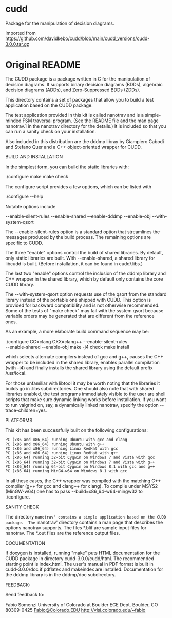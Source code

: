 # cudd
Package for the manipulation of decision diagrams.

Imported from https://github.com/davidkebo/cudd/blob/main/cudd_versions/cudd-3.0.0.tar.gz

# Original README

The CUDD package is a package written in C for the manipulation of
decision diagrams.  It supports binary decision diagrams (BDDs),
algebraic decision diagrams (ADDs), and Zero-Suppressed BDDs (ZDDs).

This directory contains a set of packages that allow you to build a test
application based on the CUDD package.

The test application provided in this kit is called nanotrav and is a
simple-minded FSM traversal program.  (See the README file and the man
page nanotrav.1 in the nanotrav directory for the details.)  It is
included so that you can run a sanity check on your installation.

Also included in this distribution are the dddmp libray by Giampiero
Cabodi and Stefano Quer and a C++ object-oriented wrapper for CUDD.

BUILD AND INSTALLATION

In the simplest form, you can build the static libraries with:

  ./configure
  make
  make check

The configure script provides a few options, which can be listed with

  ./configure --help

Notable options include

  --enable-silent-rules
  --enable-shared
  --enable-dddmp
  --enable-obj
  --with-system-qsort

The --enable-silent-rules option is a standard option that streamlines the
messages produced by the build process.  The remaining options are specific
to CUDD.

The three "enable" options control the build of shared libraries.  By
default, only static libraries are built.  With --enable-shared, a
shared library for libcudd is built.  (Before installation, it can be
found in cudd/.libs.)

The last two "enable" options control the inclusion of the dddmp
library and C++ wrapper in the shared library, which by default only
contains the core CUDD library.

The --with-system-qsort option requests use of the qsort from the
standard library instead of the portable one shipped with CUDD.  This
option is provided for backward compatibility and is not otherwise
recommended.  Some of the tests of "make check" may fail with the
system qsort because variable orders may be generated that are
different from the reference ones.

As an example, a more elaborate build command sequence may be:

  ./configure CC=clang CXX=clang++ --enable-silent-rules \
    --enable-shared --enable-obj
  make -j4 check
  make install

which selects alternate compilers instead of gcc and g++, causes the
C++ wrapper to be included in the shared library, enables parallel
compilation (with -j4) and finally installs the shared library using
the default prefix /usr/local.

For those unfamiliar with libtool it may be worth noting that the
libraries it builds go in .libs subdirectories.  One should also note
that with shared libraries enabled, the test programs immediately
visible to the user are shell scripts that make sure dynamic linking
works before installation.  If you want to run valgrind on, say, a
dynamically linked nanotrav, specify the option --trace-children=yes.

PLATFORMS

This kit has been successfully built on the following configurations:

    PC (x86 and x86_64) running Ubuntu with gcc and clang
    PC (x86 and x86_64) running Ubuntu with g++
    PC (x86 and x86_64) running Linux RedHat with gcc
    PC (x86 and x86_64) running Linux RedHat with g++
    PC (x86_64) running 32-bit Cygwin on Windows 7 and Vista with gcc
    PC (x86_64) running 32-bit Cygwin on Windows 7 and Vista with g++
    PC (x86_64) running 64-bit Cygwin on Windows 8.1 with gcc and g++
    PC (x86_64) running MinGW-w64 on Windows 8.1 with gcc

In all these cases, the C++ wrapper was compiled with the matching C++
compiler (g++ for gcc and clang++ for clang).  To compile under MSYS2
(MinGW-w64) one has to pass --build=x86_64-w64-mingw32 to ./configure.

SANITY CHECK

The directory `nanotrav' contains a simple application based on the
CUDD package.  The `nanotrav' directory contains a man page that
describes the options nanotrav supports.  The files *.blif are sample
input files for nanotrav.  The *.out files are the reference output
files.

DOCUMENTATION

If doxygen is installed, running "make" puts HTML documentation for
the CUDD package in directory cudd-3.0.0/cudd/html. The recommended
starting point is index.html.  The user's manual in PDF format is
built in cudd-3.0.0/doc if pdflatex and makeindex are installed.
Documentation for the dddmp library is in the dddmp/doc subdirectory.

FEEDBACK:

Send feedback to:

Fabio Somenzi
University of Colorado at Boulder
ECE Dept.
Boulder, CO 80309-0425
Fabio@Colorado.EDU
http://vlsi.colorado.edu/~fabio
